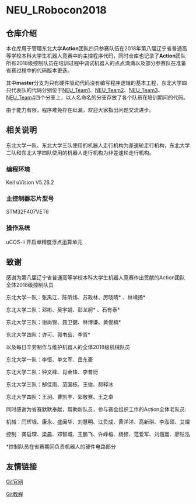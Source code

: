 # NEU_LRobocon2018
## 仓库介绍
本仓库用于管理东北大学**Action**团队四只参赛队伍在2018年第八届辽宁省普通高等学校本科大学生机器人竞赛中的主控程序代码，同时仓库也记录了**Action**团队所有2018级控制队员在培训过程中调试机器人的点点滴滴以及部分参赛队在准备省赛过程中的代码版本更迭。

其中**master**分支为只有硬件驱动代码没有编写程序逻辑的基本工程，东北大学四只代表队的代码分别位于[NEU_Team1](https://github.com/NEUACTION/NEU_LRobocon2018/tree/NEU_Team1)、[NEU_Team2](https://github.com/NEUACTION/NEU_LRobocon2018/tree/NEU_Team2)、[NEU_Team3](https://github.com/NEUACTION/NEU_LRobocon2018/tree/NEU_Team3)、[NEU_Team4](https://github.com/NEUACTION/NEU_LRobocon2018/tree/NEU_Team4)四个分支上，以人名命名的分支存放了各个队员在培训期间的代码。

由于能力有限，程序难免存在纰漏，欢迎大家指出问题交流进步。

## 相关说明
东北大学一队、东北大学三队使用的机器人走行机构为差速轮走行机构，东北大学二队和东北大学四队使用的机器人走行机构为非差速轮走行机构。
### 编程环境
Keil uVision V5.26.2
### 主控制器芯片型号
STM32F407VET6
### 操作系统
uCOS-ii 开启单精度浮点运算单元

## 致谢
感谢为第八届辽宁省普通高等学校本科大学生机器人竞赛作出贡献的Action团队全体2018级控制队员

东北大学一队：张禹江、陈昕炜、苏政林、厉晓晴* 、林靖扬*

东北大学二队：邓彬、吴宇娟、彭龙舸* 、石有泰*

东北大学三队：谢尚锦、聂卫健、林博谦、黄俊楠*

东北大学四队：许可、郭书岳、李哲*

以及每日辛劳制作与维护机器人的全体2018级机械队员

东北大学一队：李恒、单文军、岳东豪

东北大学二队：钟文峰、肖金锋、李普衍

东北大学三队：郜佳雨、范国栋、王俊、郝释冰

东北大学四队：王玥、曹凯丰、郭敬赛、王之卓

同时感谢为省赛默默奉献，帮助新队员，参与赛会组织工作的Action全体老队员:

机械：闫辉垠、康永、盛闽华、刘慧明、江负成、黄洋洋、高新琪、李泓硕、艾煜

控制：龚启琛、梁晨、邓智城、王鹏飞、许峰榕、杨修、范爱军、刘涵嵩、廖铉泓

*控制队员在省赛期间负责机器人的硬件电路部分

## 友情链接
[Git官网](https://git-scm.com/)

[Git教程](https://www.liaoxuefeng.com/wiki/0013739516305929606dd18361248578c67b8067c8c017b000)
